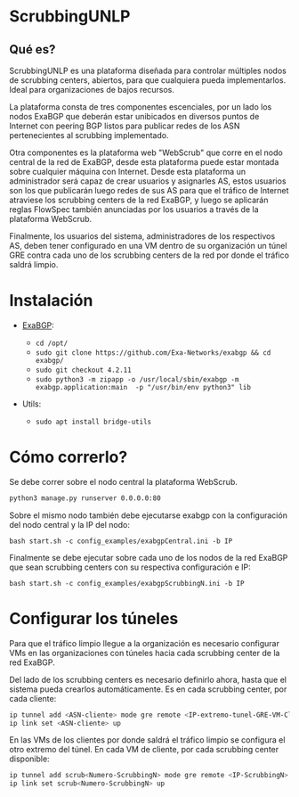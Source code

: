 # ScrubbingUNLP

## Qué es?

ScrubbingUNLP es una plataforma diseñada para controlar múltiples nodos de scrubbing centers, abiertos, para que cualquiera pueda implementarlos. Ideal para organizaciones de bajos recursos.

La plataforma consta de tres componentes escenciales, por un lado los nodos ExaBGP que deberán estar unibicados en diversos puntos de Internet con peering BGP listos para publicar redes de los ASN pertenecientes al scrubbing implementado. 

Otra componentes es la plataforma web "WebScrub" que corre en el nodo central de la red de ExaBGP, desde esta plataforma puede estar montada sobre cualquier máquina con Internet. Desde esta plataforma un administrador será capaz de crear usuarios y asignarles AS, estos usuarios son los que publicarán luego redes de sus AS para que el tráfico de Internet atraviese los scrubbing centers de la red ExaBGP, y luego se aplicarán reglas FlowSpec también anunciadas por los usuarios a través de la plataforma WebScrub.

Finalmente, los usuarios del sistema, administradores de los respectivos AS, deben tener configurado en una VM dentro de su organización un túnel GRE contra cada uno de los scrubbing centers de la red por donde el tráfico saldrá limpio.

# Instalación

* [ExaBGP](https://github.com/Exa-Networks/exabgp):
  * `cd /opt/`
  * `sudo git clone https://github.com/Exa-Networks/exabgp && cd exabgp/`
  * `sudo git checkout 4.2.11`
  * `sudo python3 -m zipapp -o /usr/local/sbin/exabgp -m exabgp.application:main  -p "/usr/bin/env python3" lib`

* Utils:
  * `sudo apt install bridge-utils`


# Cómo correrlo?

Se debe correr sobre el nodo central la plataforma WebScrub.

```bash
python3 manage.py runserver 0.0.0.0:80
```

Sobre el mismo nodo también debe ejecutarse exabgp con la configuración del nodo central y la IP del nodo:

`bash start.sh -c config_examples/exabgpCentral.ini -b IP`

Finalmente se debe ejecutar sobre cada uno de los nodos de la red ExaBGP que sean scrubbing centers con su respectiva configuración e IP:

`bash start.sh -c config_examples/exabgpScrubbingN.ini -b IP`


# Configurar los túneles

Para que el tráfico limpio llegue a la organización es necesario configurar VMs en las organizaciones con túneles hacia cada scrubbing center de la red ExaBGP.

Del lado de los scrubbing centers es necesario definirlo ahora, hasta que el sistema pueda crearlos automáticamente. Es en cada scrubbing center, por cada cliente:

```bash
ip tunnel add <ASN-cliente> mode gre remote <IP-extremo-tunel-GRE-VM-Cliente> local <IP-ScrubbingCenterN> ttl 255
ip link set <ASN-cliente> up
```

En las VMs de los clientes por donde saldrá el tráfico limpio se configura el otro extremo del túnel. En cada VM de cliente, por cada scrubbing center disponible:

```bash
ip tunnel add scrub<Numero-ScrubbingN> mode gre remote <IP-ScrubbingN> local <IP-extremo-tunel-GRE-VM-Cliente>  ttl 255
ip link set scrub<Numero-ScrubbingN> up
```
